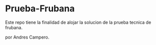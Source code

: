 # Prueba-Frubana
Este repo tiene la finalidad de alojar la solucion de la prueba tecnica de frubana. 

por Andres Campero.
